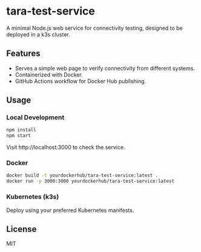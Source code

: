 # tara-test-service

A minimal Node.js web service for connectivity testing, designed to be deployed in a k3s cluster.

## Features
- Serves a simple web page to verify connectivity from different systems.
- Containerized with Docker.
- GitHub Actions workflow for Docker Hub publishing.

## Usage

### Local Development
```bash
npm install
npm start
```

Visit http://localhost:3000 to check the service.

### Docker
```bash
docker build -t yourdockerhub/tara-test-service:latest .
docker run -p 3000:3000 yourdockerhub/tara-test-service:latest
```

### Kubernetes (k3s)
Deploy using your preferred Kubernetes manifests.

## License
MIT
